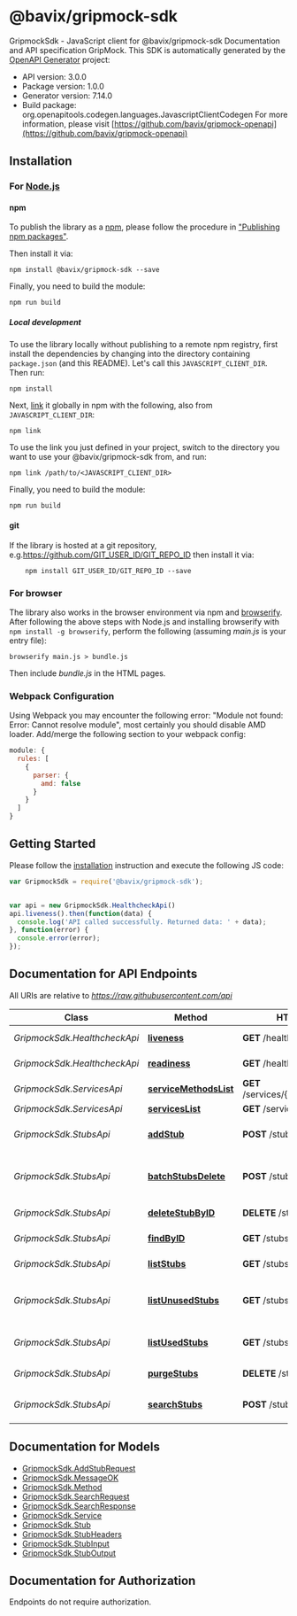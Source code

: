 # @bavix/gripmock-sdk

GripmockSdk - JavaScript client for @bavix/gripmock-sdk
Documentation and API specification GripMock.
This SDK is automatically generated by the [OpenAPI Generator](https://openapi-generator.tech) project:

- API version: 3.0.0
- Package version: 1.0.0
- Generator version: 7.14.0
- Build package: org.openapitools.codegen.languages.JavascriptClientCodegen
For more information, please visit [https://github.com/bavix/gripmock-openapi](https://github.com/bavix/gripmock-openapi)

## Installation

### For [Node.js](https://nodejs.org/)

#### npm

To publish the library as a [npm](https://www.npmjs.com/), please follow the procedure in ["Publishing npm packages"](https://docs.npmjs.com/getting-started/publishing-npm-packages).

Then install it via:

```shell
npm install @bavix/gripmock-sdk --save
```

Finally, you need to build the module:

```shell
npm run build
```

##### Local development

To use the library locally without publishing to a remote npm registry, first install the dependencies by changing into the directory containing `package.json` (and this README). Let's call this `JAVASCRIPT_CLIENT_DIR`. Then run:

```shell
npm install
```

Next, [link](https://docs.npmjs.com/cli/link) it globally in npm with the following, also from `JAVASCRIPT_CLIENT_DIR`:

```shell
npm link
```

To use the link you just defined in your project, switch to the directory you want to use your @bavix/gripmock-sdk from, and run:

```shell
npm link /path/to/<JAVASCRIPT_CLIENT_DIR>
```

Finally, you need to build the module:

```shell
npm run build
```

#### git

If the library is hosted at a git repository, e.g.https://github.com/GIT_USER_ID/GIT_REPO_ID
then install it via:

```shell
    npm install GIT_USER_ID/GIT_REPO_ID --save
```

### For browser

The library also works in the browser environment via npm and [browserify](http://browserify.org/). After following
the above steps with Node.js and installing browserify with `npm install -g browserify`,
perform the following (assuming *main.js* is your entry file):

```shell
browserify main.js > bundle.js
```

Then include *bundle.js* in the HTML pages.

### Webpack Configuration

Using Webpack you may encounter the following error: "Module not found: Error:
Cannot resolve module", most certainly you should disable AMD loader. Add/merge
the following section to your webpack config:

```javascript
module: {
  rules: [
    {
      parser: {
        amd: false
      }
    }
  ]
}
```

## Getting Started

Please follow the [installation](#installation) instruction and execute the following JS code:

```javascript
var GripmockSdk = require('@bavix/gripmock-sdk');


var api = new GripmockSdk.HealthcheckApi()
api.liveness().then(function(data) {
  console.log('API called successfully. Returned data: ' + data);
}, function(error) {
  console.error(error);
});


```

## Documentation for API Endpoints

All URIs are relative to *https://raw.githubusercontent.com/api*

Class | Method | HTTP request | Description
------------ | ------------- | ------------- | -------------
*GripmockSdk.HealthcheckApi* | [**liveness**](docs/HealthcheckApi.md#liveness) | **GET** /health/liveness | Liveness check
*GripmockSdk.HealthcheckApi* | [**readiness**](docs/HealthcheckApi.md#readiness) | **GET** /health/readiness | Readiness check
*GripmockSdk.ServicesApi* | [**serviceMethodsList**](docs/ServicesApi.md#serviceMethodsList) | **GET** /services/{serviceID}/methods | Service methods
*GripmockSdk.ServicesApi* | [**servicesList**](docs/ServicesApi.md#servicesList) | **GET** /services | Services
*GripmockSdk.StubsApi* | [**addStub**](docs/StubsApi.md#addStub) | **POST** /stubs | Add a new stub to the store
*GripmockSdk.StubsApi* | [**batchStubsDelete**](docs/StubsApi.md#batchStubsDelete) | **POST** /stubs/batchDelete | Deletes a batch of stubs by IDs
*GripmockSdk.StubsApi* | [**deleteStubByID**](docs/StubsApi.md#deleteStubByID) | **DELETE** /stubs/{uuid} | Deletes stub by ID
*GripmockSdk.StubsApi* | [**findByID**](docs/StubsApi.md#findByID) | **GET** /stubs/{uuid} | Get Stub by ID
*GripmockSdk.StubsApi* | [**listStubs**](docs/StubsApi.md#listStubs) | **GET** /stubs | Getting a list of stubs
*GripmockSdk.StubsApi* | [**listUnusedStubs**](docs/StubsApi.md#listUnusedStubs) | **GET** /stubs/unused | Getting a list of unused stubs
*GripmockSdk.StubsApi* | [**listUsedStubs**](docs/StubsApi.md#listUsedStubs) | **GET** /stubs/used | Getting a list of used stubs
*GripmockSdk.StubsApi* | [**purgeStubs**](docs/StubsApi.md#purgeStubs) | **DELETE** /stubs | Remove all stubs
*GripmockSdk.StubsApi* | [**searchStubs**](docs/StubsApi.md#searchStubs) | **POST** /stubs/search | Stub storage search


## Documentation for Models

 - [GripmockSdk.AddStubRequest](docs/AddStubRequest.md)
 - [GripmockSdk.MessageOK](docs/MessageOK.md)
 - [GripmockSdk.Method](docs/Method.md)
 - [GripmockSdk.SearchRequest](docs/SearchRequest.md)
 - [GripmockSdk.SearchResponse](docs/SearchResponse.md)
 - [GripmockSdk.Service](docs/Service.md)
 - [GripmockSdk.Stub](docs/Stub.md)
 - [GripmockSdk.StubHeaders](docs/StubHeaders.md)
 - [GripmockSdk.StubInput](docs/StubInput.md)
 - [GripmockSdk.StubOutput](docs/StubOutput.md)


## Documentation for Authorization

Endpoints do not require authorization.

